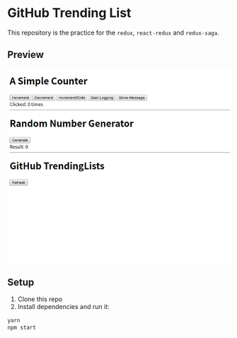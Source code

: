 # GitHub Trending List
This repository is the practice for the `redux`, `react-redux` and `redux-saga`.

## Preview

![](./docs/images/demo.gif)

## Setup

1. Clone this repo
2. Install dependencies and run it:
````
yarn
npm start
````

